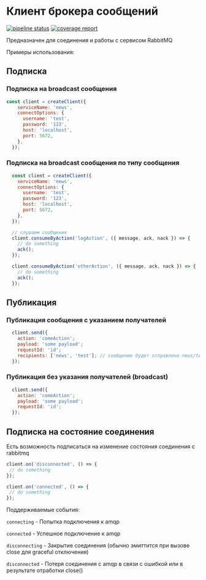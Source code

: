 # Клиент брокера сообщений

[![pipeline status](https://gitlab-rnd.tcsbank.ru/pfa/libs-server-message-broker-client/badges/master/pipeline.svg)](https://gitlab-rnd.tcsbank.ru/pfa/libs-server-message-broker-client/commits/master)
[![coverage report](https://gitlab-rnd.tcsbank.ru/pfa/libs-server-message-broker-client/badges/master/coverage.svg)](https://gitlab-rnd.tcsbank.ru/pfa/libs-server-message-broker-client/commits/master)

Предназначен для соединения и работы с сервисом RabbitMQ

Примеры использования:

## Подписка
### Подписка на broadcast сообщения
```javascript
const client = createClient({
    serviceName: 'news',
    connectOptions: {
      username: 'test',
      password: '123',
      host: 'localhost',
      port: 5672,
    },
  });
```

###
### Подписка на broadcast сообщения по типу сообщения

```javascript
  const client = createClient({
    serviceName: 'news',
    connectOptions: {
      username: 'test',
      password: '123',
      host: 'localhost',
      port: 5672,
    },
  });

  // слушаем сообщения
  client.consumeByAction('logAction', ({ message, ack, nack }) => {
    // do something
    ack();
  });

  client.consumeByAction('otherAction', ({ message, ack, nack }) => {
    // do something
    ack();
  });
  ```

## Публикация
### Публикация сообщения с указанием получателей
```javascript
  client.send({
    action: 'comeAction';
    payload: 'some payload';
    requestId: 'id';
    recipients: ['news', 'test']; // сообщение будет отправлено news/test
  });
```

### Публикация без указания получателей (broadcast)
```javascript
  client.send({
    action: 'comeAction';
    payload: 'some payload';
    requestId: 'id';
  });
```

## Подписка на состояние соединения

Есть возможность подписаться на изменение состояния соединения с rabbitmq

```javascript
client.on('disconnected', () => {
 // do something
});

client.on('connected', () => {
 // do something
});
```

Поддерживаемые события:

`connecting` - Попытка подключения к amqp

`connected` - Успешное подключение к amqp

`disconnecting` - Закрытие соединения (обычно эмиттится при вызове close для graceful отключения)

`disconnected` - Потеря соединения с amqp в связи с ошибкой или в результате отработки close()
